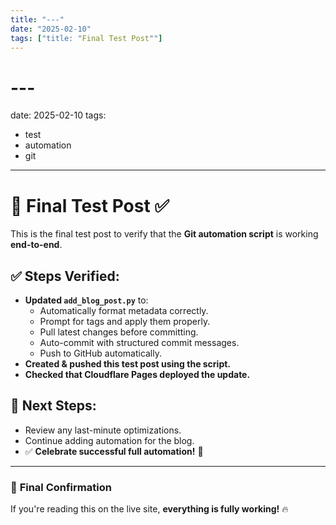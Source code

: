 ```yaml
---
title: "---"
date: "2025-02-10"
tags: ["title: "Final Test Post""]
---
```


# ---

date: 2025-02-10
tags:
  - test
  - automation
  - git
---

# 🚀 Final Test Post ✅

This is the final test post to verify that the **Git automation script** is working **end-to-end**.

## ✅ Steps Verified:
- **Updated `add_blog_post.py`** to:
  - Automatically format metadata correctly.
  - Prompt for tags and apply them properly.
  - Pull latest changes before committing.
  - Auto-commit with structured commit messages.
  - Push to GitHub automatically.
- **Created & pushed this test post using the script.**
- **Checked that Cloudflare Pages deployed the update.**

## 🔄 Next Steps:
- Review any last-minute optimizations.
- Continue adding automation for the blog.
- ✅ **Celebrate successful full automation!** 🎉

---

### 🚀 **Final Confirmation**
If you're reading this on the live site, **everything is fully working!** 🔥
